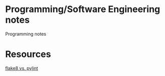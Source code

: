 # Programming/Software Engineering notes
Programming notes

# Resources
[flake8 vs. pylint](https://twitter.com/gvanrossum/status/1227126706089021440?s=20)
